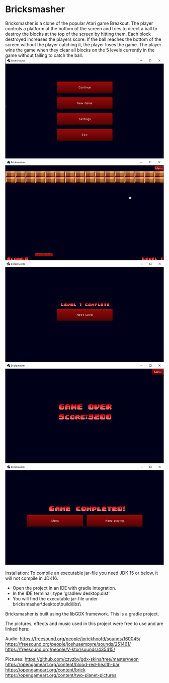 # Bricksmasher
 Bricksmasher is a clone of the popular Atari game Breakout. The player controls a platform at the bottom of the screen and
 tries to direct a ball to destroy the blocks at the top of the screen by hitting them. Each block destroyed increases the players score. 
 If the ball reaches the bottom of the screen without the player catching it, the player loses the game. 
 The player wins the game when they clear all blocks on the 5 levels currently in the game without failing to catch the ball.
 ![image info](/Screenshots/main_menu.png)
 ![image info](/Screenshots/game.png)
 ![image info](/Screenshots/level_complete.png)
 ![image info](/Screenshots/game_over.png)
 ![image info](/Screenshots/game_complete.png)

Installation: To compile an executable jar-file you need JDK 15 or below, it will not compile in JDK16.
 * Open the project in an IDE with gradle integration.
 * In the IDE terminal, type 'gradlew desktop:dist'
 * You will find the executable jar-file under bricksmasher\desktop\build\libs\


Bricksmasher is built using the libGDX framework. This is a gradle project.

The pictures, effects and music used in this project were free to use and are linked here:

Audio:
https://freesound.org/people/jorickhoofd/sounds/160045/
https://freesound.org/people/joshuaempyre/sounds/251461/
https://freesound.org/people/V-ktor/sounds/435415/


Pictures:
https://github.com/czyzby/gdx-skins/tree/master/neon
https://opengameart.org/content/blood-red-health-bar
https://opengameart.org/content/brick
https://opengameart.org/content/two-planet-pictures

